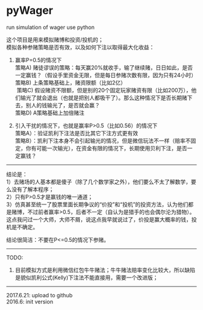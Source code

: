 # pyWager
run simulation of wager use python

这个项目是用来模拟赌博和投资/投机的； </br>
模拟各种参赌策略是否有效，以及如何下注以取得最大化收益：  </br>

1. 赢率P=0.5的情况下  </br>
  策略A) 赌徒谬误的策略：每天赢20%就收手，输了继续赌，日日如此，是否一定赢钱？（假设手里资金无限，但是每日参赌次数有限，因为只有24小时） </br>
  策略B) 上条策略基础上，赌资限额（比如2亿） </br>
  策略C) 假设赌资不限额，但是别的20个固定玩家赌资有限（比如200万），他们输光了就会退出（也就是把别人都吸干了）。那么这种情况下是否长期赌下去，别人的钱输光了，是否就会赢？  </br>
  策略D) A策略基础上加倍赌注  </br>
  
2. 引入干扰的情况下，也就是赢率P>0.5（比如0.56）的情况下 </br>
   策略A）：验证凯利下注法是否比其它下注方式更有效 </br>
   策略B）：凯利下注本身不会引起输光的情况，但是微信玩法不一样（赔率不固定，你有可能一次输光），在资金有限的情况下，长期使用贝利下注，是否一定赢钱？ </br>

-----------------------------------------------------------------------------------

结论是： </br>
1）去赌场的人基本都是傻子（除了几个数学家之外），他们要么不太了解数学，要么没有了解本程序； </br>
2）只有P>0.5才是赢钱的唯一通道； </br>
3）仿真甚至统一了股票里面长期争议的“价投”和“投机”的投资方法，认为他们都是赌博，不过前者赢率>0.5，后者不一定（自认为是猎手的也会偶尔沦为猎物）。这点我问过一个大师，大师不屑，说这点我早就说过了，价投是赢大概率的钱，投机是不确定。 </br>

结论很简洁：不要在P<=0.5的情况下参赌。 </br>

-----------------------------------------------------------------------------------
TODO: </br>
1) 目前模拟方式是利用微信红包牛牛赌法；牛牛赌法赔率变化比较大，所以缺陷是貌似凯利公式(Kelly)下注法不能直接用，需要一个改进版； </br>

------------------------------------------------------------------------------------
2017.6.21: upload to github </br>
2016.6: init version </br>
